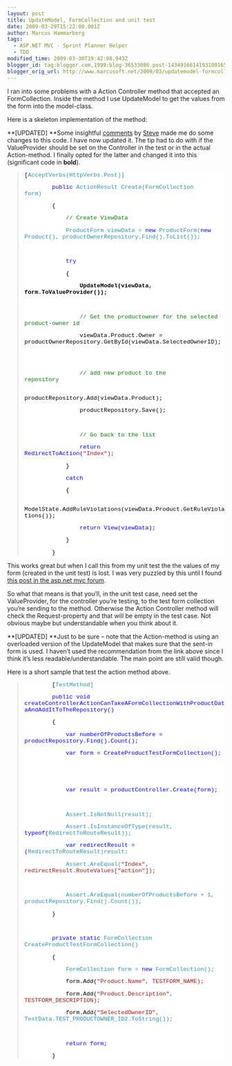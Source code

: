 ```yaml
---
layout: post
title: UpdateModel, FormCollection and unit test
date: 2009-03-29T15:22:00.001Z
author: Marcus Hammarberg
tags:
  - ASP.NET MVC - Sprint Planner Helper
  - TDD
modified_time: 2009-03-30T19:42:08.943Z
blogger_id: tag:blogger.com,1999:blog-36533086.post-1434916614193180165
blogger_orig_url: http://www.marcusoft.net/2009/03/updatemodel-formcollection-and-unit_5466.html
---
```



I ran into some problems with a Action Controller method that accepted
an FormCollection. Inside the method I use UpdateModel to get the values
from the form into the model-class.

Here is a skeleton implementation of the method:

**\[UPDATED\]
**Some insightful <a
href="https://www.blogger.com/comment.g?blogID=36533086&amp;postID=1434916614193180165"
target="_blank">comments</a> by
<a href="http://openid.rowanbeach.com/steve" target="_blank">Steve</a>
made me do some changes to this code. I have now updated it. The tip had
to do with if the ValueProvider should be set on the Controller in the
test or in the actual Action-method. I finally opted for the latter and
changed it into this (significant code in **bold**).

> <div
> style="font-size: 10pt; background: white; color: black; font-family: courier new">
>
> \[<span style="color: #2b91af">AcceptVerbs(<span
> style="color: #2b91af">HttpVerbs.Post)\]       
>
>         <span style="color: blue">public <span
> style="color: #2b91af">ActionResult Create(<span
> style="color: #2b91af">FormCollection form)       
>
>         {           
>
>             <span style="color: green">// Create ViewData           
>
>
>             <span style="color: #2b91af">ProductForm viewData =
> <span style="color: blue">new <span
> style="color: #2b91af">ProductForm(<span
> style="color: blue">new <span
> style="color: #2b91af">Product(),
> productOwnerRepository.Find().ToList());
>
>  
>
>             <span style="color: blue">try           
>
>             {               
>
>                 **UpdateModel(viewData,
> form.ToValueProvider());**               
>
>  
>
>                 <span style="color: green">// Get the productowner for
> the selected product-owner id
>
>                 viewData.Product.Owner =
> productOwnerRepository.GetById(viewData.SelectedOwnerID);               
>
>  
>
>                 <span style="color: green">// add new product to the
> repository               
>
>                
> productRepository.Add(viewData.Product);               
>
>                 productRepository.Save();               
>
>  
>
>                 <span style="color: green">// Go back to the
> list               
>
>                 <span style="color: blue">return
> RedirectToAction(<span
> style="color: #a31515">"Index");           
>
>             }           
>
>             <span style="color: blue">catch
>
>             {
>
>                
> ModelState.AddRuleViolations(viewData.Product.GetRuleViolations());
>
>                 <span style="color: blue">return
> View(viewData);
>
>             }       
>
>         }
>
> </div>

This works great but when I call this from my unit test the the values
of my form (created in the unit test) is lost. I was very puzzled by
this until I found
<a href="http://forums.asp.net/p/1377574/2901453.aspx#2901453"
target="_blank">this post in the asp.net mvc forum</a>.

So what that means is that you’ll, in the unit test case, need set the
ValueProvider, for the controller you’re testing, to the test form
collection you’re sending to the method. Otherwise the Action Controller
method will check the Request-property and that will be empty in the
test case. Not obvious maybe but understandable when you think about it.

**\[UPDATED\]
**Just to be sure – note that the Action-method is using an overloaded
version of the UpdateModel that makes sure that the sent-in form is
used. I haven’t used the recommendation from the link above since I
think it’s less readable/understandable.
The main point are still valid though.

Here is a short sample that test the action method above.

> <div
> style="font-size: 10pt; background: white; color: black; font-family: courier new">
>
>         \[<span style="color: #2b91af">TestMethod\]
>
>         <span style="color: blue">public <span
> style="color: blue">void
> createControllerActionCanTakeAFormCollectionWithProductDataAndAddItToTheRepository()
>
>         {
>
>             <span style="color: blue">var
> numberOfProductsBefore = productRepository.Find().Count();
>
>             <span style="color: blue">var form =
> CreateProductTestFormCollection();
>
>  
>
>             
>
>             <span style="color: blue">var result =
> productController.Create(form);
>
>  
>
>             <span
> style="color: #2b91af">Assert.IsNotNull(result);
>
>             <span
> style="color: #2b91af">Assert.IsInstanceOfType(result, <span
> style="color: blue">typeof(<span
> style="color: #2b91af">RedirectToRouteResult));
>
>             <span style="color: blue">var redirectResult =
> (<span style="color: #2b91af">RedirectToRouteResult)result;
>
>             <span style="color: #2b91af">Assert.AreEqual(<span
> style="color: #a31515">"Index",
> redirectResult.RouteValues\[<span
> style="color: #a31515">"action"\]);
>
>  
>
>             <span
> style="color: #2b91af">Assert.AreEqual(numberOfProductsBefore +
> 1, productRepository.Find().Count());
>
>         }
>
>  
>
>         <span style="color: blue">private <span
> style="color: blue">static <span
> style="color: #2b91af">FormCollection
> CreateProductTestFormCollection()
>
>         {
>
>             <span style="color: #2b91af">FormCollection form =
> <span style="color: blue">new <span
> style="color: #2b91af">FormCollection();
>
>             form.Add(<span
> style="color: #a31515">"Product.Name", TESTFORM_NAME);
>
>             form.Add(<span
> style="color: #a31515">"Product.Description",
> TESTFORM_DESCRIPTION);
>
>             form.Add(<span
> style="color: #a31515">"SelectedOwnerID", <span
> style="color: #2b91af">TestData.TEST_PRODUCTOWNER_ID2.ToString());
>
>  
>
>             <span style="color: blue">return form;
>
>         }
>
> </div>
